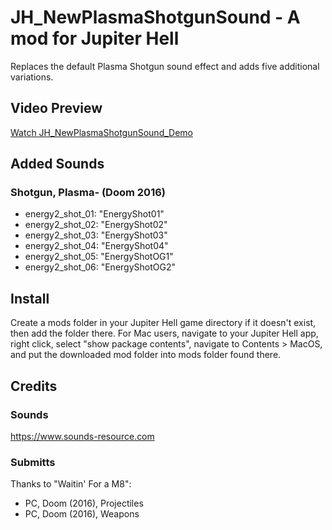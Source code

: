 # JH_NewPlasmaShotgunSound - A mod for Jupiter Hell

Replaces the default Plasma Shotgun sound effect and adds five additional variations.


## Video Preview
[Watch JH_NewPlasmaShotgunSound_Demo](https://imagekit.io/player/embed/g4m3m0ds/JH_NewPlasmaShotgunSound/JH_NewPlasmaShotgunSound_Demo.mp4)


## Added Sounds

### Shotgun, Plasma- (Doom 2016)
 - energy2_shot_01: "EnergyShot01"
 - energy2_shot_02: "EnergyShot02"
 - energy2_shot_03: "EnergyShot03"
 - energy2_shot_04: "EnergyShot04"
 - energy2_shot_05: "EnergyShotOG1"
 - energy2_shot_06: "EnergyShotOG2"


## Install
Create a mods folder in your Jupiter Hell game directory if it doesn't exist, then add the folder there.
For Mac users, navigate to your Jupiter Hell app, right click, select "show package contents", navigate to Contents > MacOS, and put the downloaded mod folder into mods folder found there.


## Credits

### Sounds
https://www.sounds-resource.com 

### Submitts
Thanks to "Waitin' For a M8":
 - PC, Doom (2016), Projectiles
 - PC, Doom (2016), Weapons 
